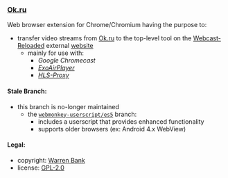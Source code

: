 ### [Ok.ru](https://github.com/warren-bank/crx-Ok-ru/tree/master)

Web browser extension for Chrome/Chromium having the purpose to:
* transfer video streams from [Ok.ru](https://ok.ru/) to the top-level tool on the [Webcast-Reloaded](https://github.com/warren-bank/crx-webcast-reloaded) external [website](https://warren-bank.github.io/crx-webcast-reloaded/external_website/index.html)
  - mainly for use with:
    * _Google Chromecast_
    * [_ExoAirPlayer_](https://github.com/warren-bank/Android-ExoPlayer-AirPlay-Receiver)
    * [_HLS-Proxy_](https://github.com/warren-bank/HLS-Proxy)

#### Stale Branch:

* this branch is no-longer maintained
  - the [`webmonkey-userscript/es5`](https://github.com/warren-bank/crx-Ok-ru/tree/webmonkey-userscript/es5) branch:
    * includes a userscript that provides enhanced functionality
    * supports older browsers (ex: Android 4.x WebView)

#### Legal:

* copyright: [Warren Bank](https://github.com/warren-bank)
* license: [GPL-2.0](https://www.gnu.org/licenses/old-licenses/gpl-2.0.txt)

